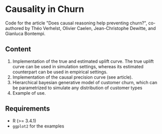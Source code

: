 # Causality in Churn

Code for the article "Does causal reasoning help preventing churn?", co-authored by Théo Verhelst, Olivier Caelen, Jean-Christophe Dewitte, and Gianluca Bontempi.

## Content

 1. Implementation of the true and estimated uplift curve. The true uplift curve can be used in simulation settings, whereas its estimated counterpart can be used in empirical settings.
 2. Implementation of the causal precision curve (see article).
 3. Hierarchical bayesian generative model of customer churn, which can be parametrized to simulate any distribution of customer types
 4. Example of use.

## Requirements
 
 * R (>= 3.4.1)
 * `ggplot2` for the examples
